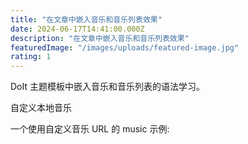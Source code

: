 ```yaml
---
title: "在文章中嵌入音乐和音乐列表效果"
date: 2024-06-17T14:41:00.000Z
description: "在文章中嵌入音乐和音乐列表效果"
featuredImage: "/images/uploads/featured-image.jpg"
rating: 1
---
```

DoIt 主题模板中嵌入音乐和音乐列表的语法学习。



自定义本地音乐

一个使用自定义音乐 URL 的 music 示例:
